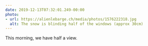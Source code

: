 ```yaml
---
date: 2019-12-13T07:32:01.249-00:00
photo:
- url: https://alienlebarge.ch/media/photos/1576222318.jpg
  alt: The snow is blinding half of the windows (approx 30cm)
---
```

This morning, we have half a view.
